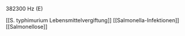 382300 Hz (E)

[[S. typhimurium Lebensmittelvergiftung]]
[[Salmonella-Infektionen]]
[[Salmonellose]]